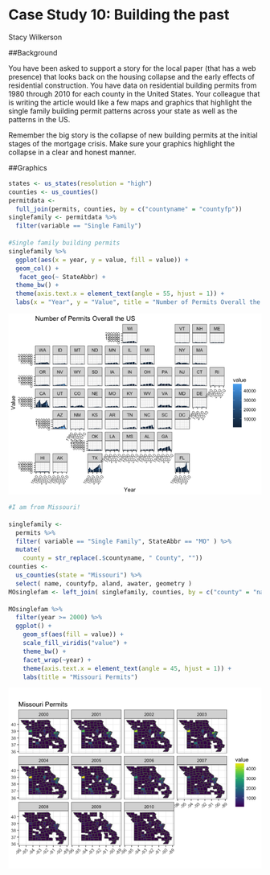 # Case Study 10: Building the past
Stacy Wilkerson  



##Background 

You have been asked to support a story for the local paper (that has a web presence) that looks back on the housing collapse and the early effects of residential construction. You have data on residential building permits from 1980 through 2010 for each county in the United States. Your colleague that is writing the article would like a few maps and graphics that highlight the single family building permit patterns across your state as well as the patterns in the US.

Remember the big story is the collapse of new building permits at the initial stages of the mortgage crisis. Make sure your graphics highlight the collapse in a clear and honest manner.

##Graphics


```r
states <- us_states(resolution = "high")
counties <- us_counties()
permitdata <-
  full_join(permits, counties, by = c("countyname" = "countyfp"))
singlefamily <- permitdata %>%
  filter(variable == "Single Family")

#Single family building permits
singlefamily %>%
  ggplot(aes(x = year, y = value, fill = value)) +
  geom_col() +
   facet_geo(~ StateAbbr) +
  theme_bw() +
  theme(axis.text.x = element_text(angle = 55, hjust = 1)) +
  labs(x = "Year", y = "Value", title = "Number of Permits Overall the US")
```

![](CaseStudy10_files/figure-html/unnamed-chunk-1-1.png)<!-- -->




```r
#I am from Missouri!

singlefamily <-
  permits %>%
  filter( variable == "Single Family", StateAbbr == "MO" ) %>%
  mutate(
    county = str_replace(.$countyname, " County", ""))
counties <-
  us_counties(state = "Missouri") %>%
  select( name, countyfp, aland, awater, geometry )
MOsinglefam <- left_join( singlefamily, counties, by = c("county" = "name"))

MOsinglefam %>%
  filter(year >= 2000) %>%
  ggplot() +
    geom_sf(aes(fill = value)) +
    scale_fill_viridis("value") +
    theme_bw() +
    facet_wrap(~year) +
    theme(axis.text.x = element_text(angle = 45, hjust = 1)) +
    labs(title = "Missouri Permits")
```

![](CaseStudy10_files/figure-html/unnamed-chunk-2-1.png)<!-- -->


